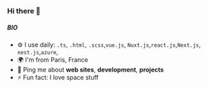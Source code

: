 ### Hi there 👋

##### BIO

- ⚙️ I use daily: `.ts`, `.html`, `.scss`,`vue.js`, `Nuxt.js`,`react.js`,`Next.js`, `nest.js`,`azure`, 
- 🌍 I'm from Paris, France
- 💬 Ping me about **web sites**, **development**, **projects**
- ⚡️ Fun fact: I love space stuff
